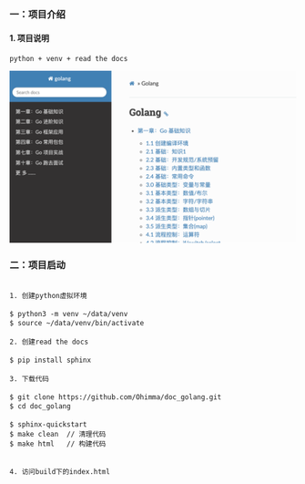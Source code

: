 ### 一：项目介绍

#### 1. 项目说明

```
python + venv + read the docs 
```
![](./images/home.png)

### 二：项目启动

```

1. 创建python虚拟环境

$ python3 -m venv ~/data/venv
$ source ~/data/venv/bin/activate

2. 创建read the docs

$ pip install sphinx

3. 下载代码

$ git clone https://github.com/Ohimma/doc_golang.git
$ cd doc_golang

$ sphinx-quickstart
$ make clean  // 清理代码
$ make html   // 构建代码


4. 访问build下的index.html
```
